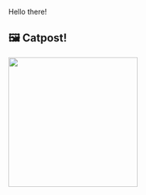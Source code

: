 Hello there!



## 🖼️ Catpost!

<sub>
    <img src="https://cdn2.thecatapi.com/images/TfRi1De3D.png" height="256">
</sub>


